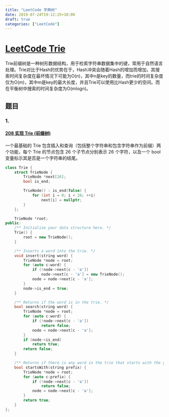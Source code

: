 ```yaml
---
title: "LeetCode 字典树"
date: 2019-07-24T19:12:25+10:00
draft: true
categories: ["LeetCode"]
---
```


# [LeetCode Trie](https://leetcode-cn.com/tag/trie/)

Trie前缀树是一种树形数据结构，用于检索字符串数据集中的键，常用于自然语言处理。Trie对比于Hash的优势在于，Hash冲突会随着Hash的增加而增加，其搜索时间复杂度在最坏情况下可能为O(n)，其中n是key的数量，而trie的时间复杂度仅为O(m)，其中m是key的最大长度，并且Trie可以使用比Hash更少的空间。而在平衡树中搜索的时间复杂度为O(mlogn)。

## 题目

### 1. 

#### [208 实现 Trie (前缀树)](https://leetcode-cn.com/problems/implement-trie-prefix-tree/)

一个最基础的 Trie 包含插入和查询（包括整个字符串和包含字符串作为前缀）两个功能，每个 Trie 的节点包含 26 个子节点分别表示 26 个字符，以及一个 bool 变量标示其是否是一个字符串的结尾。

```c++
class Trie {
    struct TrieNode {
        TrieNode *next[26];
        bool is_end;

        TrieNode() : is_end(false) {
            for (int i = 0; i < 26; ++i)
                next[i] = nullptr;
        }
    };

    TrieNode *root;
public:
    /** Initialize your data structure here. */
    Trie() {
        root = new TrieNode();
    }

    /** Inserts a word into the trie. */
    void insert(string word) {
        TrieNode *node = root;
        for (auto c:word) {
            if (!node->next[c - 'a'])
                node->next[c - 'a'] = new TrieNode();
            node = node->next[c - 'a'];
        }
        node->is_end = true;
    }

    /** Returns if the word is in the trie. */
    bool search(string word) {
        TrieNode *node = root;
        for (auto c:word) {
            if (!node->next[c - 'a'])
                return false;
            node = node->next[c - 'a'];
        }
        if (node->is_end)
            return true;
        return false;
    }

    /** Returns if there is any word in the trie that starts with the given prefix. */
    bool startsWith(string prefix) {
        TrieNode *node = root;
        for (auto c:prefix) {
            if (!node->next[c - 'a'])
                return false;
            node = node->next[c - 'a'];
        }
        return true;
    }
};
```